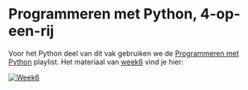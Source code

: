 # Programmeren met Python, 4-op-een-rij

Voor het Python deel van dit vak gebruiken we de [Programmeren met Python](https://www.youtube.com/playlist?list=PLJBtJTYGPSzI3EFPzdA8-i7_cBz58QTH0) playlist. Het materiaal van [week6](https://www.youtube.com/watch?v=8suAM_72L8g&list=PLJBtJTYGPSzI3EFPzdA8-i7_cBz58QTH0&index=2) vind je hier:

[![Week6](https://img.youtube.com/vi/8suAM_72L8g/0.jpg)](https://www.youtube.com/watch?v=8suAM_72L8g&list=PLJBtJTYGPSzI3EFPzdA8-i7_cBz58QTH0&index=2"Week6")

